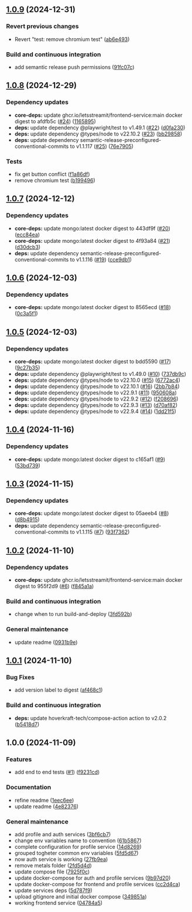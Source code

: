## [1.0.9](https://github.com/LetsStreamIt/bootstrap/compare/v1.0.8...v1.0.9) (2024-12-31)

### Revert previous changes

* Revert "test: remove chromium test" ([ab6e493](https://github.com/LetsStreamIt/bootstrap/commit/ab6e493cb564c70d8e62a7b59dc337b50c65f615))

### Build and continuous integration

* add semantic release push permissions ([91fc07c](https://github.com/LetsStreamIt/bootstrap/commit/91fc07cd75a12e0ac0c7f270016b054889f28843))

## [1.0.8](https://github.com/LetsStreamIt/bootstrap/compare/v1.0.7...v1.0.8) (2024-12-29)

### Dependency updates

* **core-deps:** update ghcr.io/letsstreamit/frontend-service:main docker digest to afdfb5c ([#24](https://github.com/LetsStreamIt/bootstrap/issues/24)) ([1165895](https://github.com/LetsStreamIt/bootstrap/commit/11658957c110b79f93a28f6f946f22066f55c8e8))
* **deps:** update dependency @playwright/test to v1.49.1 ([#22](https://github.com/LetsStreamIt/bootstrap/issues/22)) ([d0fa230](https://github.com/LetsStreamIt/bootstrap/commit/d0fa230dda8545917b5e9e5182d77df0bec6fe53))
* **deps:** update dependency @types/node to v22.10.2 ([#23](https://github.com/LetsStreamIt/bootstrap/issues/23)) ([bb29858](https://github.com/LetsStreamIt/bootstrap/commit/bb29858859ff953476f03c2e4ff5a02ecdc084c7))
* **deps:** update dependency semantic-release-preconfigured-conventional-commits to v1.1.117 ([#25](https://github.com/LetsStreamIt/bootstrap/issues/25)) ([76e7905](https://github.com/LetsStreamIt/bootstrap/commit/76e7905195fe52dd2bb28bbb9a14e9e80e0cafe8))

### Tests

* fix get button conflict ([f1a86df](https://github.com/LetsStreamIt/bootstrap/commit/f1a86dff61cef6022cbbb1563cd1225058545f4a))
* remove chromium test ([b199496](https://github.com/LetsStreamIt/bootstrap/commit/b1994961f6c2b26f9be6ec9fcb34c73222d883b2))

## [1.0.7](https://github.com/LetsStreamIt/bootstrap/compare/v1.0.6...v1.0.7) (2024-12-12)

### Dependency updates

* **core-deps:** update mongo:latest docker digest to 443df9f ([#20](https://github.com/LetsStreamIt/bootstrap/issues/20)) ([ecc84ea](https://github.com/LetsStreamIt/bootstrap/commit/ecc84eab26af1f2cc729aa6cebfbf947a95a757b))
* **core-deps:** update mongo:latest docker digest to 4f93a84 ([#21](https://github.com/LetsStreamIt/bootstrap/issues/21)) ([d30dcb3](https://github.com/LetsStreamIt/bootstrap/commit/d30dcb3b5ec1830d22e048a796d48ce17b2cabd0))
* **deps:** update dependency semantic-release-preconfigured-conventional-commits to v1.1.116 ([#19](https://github.com/LetsStreamIt/bootstrap/issues/19)) ([cce9db1](https://github.com/LetsStreamIt/bootstrap/commit/cce9db16b8a0afeadbbccf7b96f5ca311c50a40c))

## [1.0.6](https://github.com/LetsStreamIt/bootstrap/compare/v1.0.5...v1.0.6) (2024-12-03)

### Dependency updates

* **core-deps:** update mongo:latest docker digest to 8565ecd ([#18](https://github.com/LetsStreamIt/bootstrap/issues/18)) ([0c3a5f1](https://github.com/LetsStreamIt/bootstrap/commit/0c3a5f1634b2877c325f573da8455ef95b518aff))

## [1.0.5](https://github.com/LetsStreamIt/bootstrap/compare/v1.0.4...v1.0.5) (2024-12-03)

### Dependency updates

* **core-deps:** update mongo:latest docker digest to bdd5590 ([#17](https://github.com/LetsStreamIt/bootstrap/issues/17)) ([9c27b35](https://github.com/LetsStreamIt/bootstrap/commit/9c27b35cd77b88b60503f5cb4b9f2dffdebde758))
* **deps:** update dependency @playwright/test to v1.49.0 ([#10](https://github.com/LetsStreamIt/bootstrap/issues/10)) ([737db9c](https://github.com/LetsStreamIt/bootstrap/commit/737db9cf92c001e44622e3de3ad06707c1cd97d4))
* **deps:** update dependency @types/node to v22.10.0 ([#15](https://github.com/LetsStreamIt/bootstrap/issues/15)) ([6772ac4](https://github.com/LetsStreamIt/bootstrap/commit/6772ac46205583b99fa6cbb853a4bde92a51325c))
* **deps:** update dependency @types/node to v22.10.1 ([#16](https://github.com/LetsStreamIt/bootstrap/issues/16)) ([2bb7b84](https://github.com/LetsStreamIt/bootstrap/commit/2bb7b84404cdbb40eb0873b606055621fe5dba31))
* **deps:** update dependency @types/node to v22.9.1 ([#11](https://github.com/LetsStreamIt/bootstrap/issues/11)) ([950608a](https://github.com/LetsStreamIt/bootstrap/commit/950608ac353f8601027ddc24ec25f06a17925243))
* **deps:** update dependency @types/node to v22.9.2 ([#12](https://github.com/LetsStreamIt/bootstrap/issues/12)) ([f208696](https://github.com/LetsStreamIt/bootstrap/commit/f208696fc3872f207c44a277223418c608f60737))
* **deps:** update dependency @types/node to v22.9.3 ([#13](https://github.com/LetsStreamIt/bootstrap/issues/13)) ([d70af82](https://github.com/LetsStreamIt/bootstrap/commit/d70af82e96741afa62cf0744d1b341e3623da776))
* **deps:** update dependency @types/node to v22.9.4 ([#14](https://github.com/LetsStreamIt/bootstrap/issues/14)) ([1dd21f5](https://github.com/LetsStreamIt/bootstrap/commit/1dd21f5bc379b142e83358ef1aac19c7743f2034))

## [1.0.4](https://github.com/LetsStreamIt/bootstrap/compare/v1.0.3...v1.0.4) (2024-11-16)

### Dependency updates

* **core-deps:** update mongo:latest docker digest to c165af1 ([#9](https://github.com/LetsStreamIt/bootstrap/issues/9)) ([53bd739](https://github.com/LetsStreamIt/bootstrap/commit/53bd739a9ceab39ae679d48b1e10b126e692299f))

## [1.0.3](https://github.com/LetsStreamIt/bootstrap/compare/v1.0.2...v1.0.3) (2024-11-15)

### Dependency updates

* **core-deps:** update mongo:latest docker digest to 05aeeb4 ([#8](https://github.com/LetsStreamIt/bootstrap/issues/8)) ([d8b4915](https://github.com/LetsStreamIt/bootstrap/commit/d8b49150beb24ec856c8c1a885156dc65d2d3565))
* **deps:** update dependency semantic-release-preconfigured-conventional-commits to v1.1.115 ([#7](https://github.com/LetsStreamIt/bootstrap/issues/7)) ([93f7362](https://github.com/LetsStreamIt/bootstrap/commit/93f73622112311ec0e4df4522f73aba9997346e9))

## [1.0.2](https://github.com/LetsStreamIt/bootstrap/compare/v1.0.1...v1.0.2) (2024-11-10)

### Dependency updates

* **core-deps:** update ghcr.io/letsstreamit/frontend-service:main docker digest to 955f2d9 ([#6](https://github.com/LetsStreamIt/bootstrap/issues/6)) ([f845a1a](https://github.com/LetsStreamIt/bootstrap/commit/f845a1a593ce18ec524a50783c9c25020e0c6e0b))

### Build and continuous integration

* change when to run build-and-deploy ([3fd592b](https://github.com/LetsStreamIt/bootstrap/commit/3fd592bca9412268fffd54970551de76b097357a))

### General maintenance

* update readme ([0931b9e](https://github.com/LetsStreamIt/bootstrap/commit/0931b9e1a18f09a02dfda3e693f7cd426b673894))

## [1.0.1](https://github.com/LetsStreamIt/bootstrap/compare/v1.0.0...v1.0.1) (2024-11-10)

### Bug Fixes

* add version label to digest ([af468c1](https://github.com/LetsStreamIt/bootstrap/commit/af468c122fe5a894150cbdb881059d79590100f3))

### Build and continuous integration

* **deps:** update hoverkraft-tech/compose-action action to v2.0.2 ([b5418d7](https://github.com/LetsStreamIt/bootstrap/commit/b5418d7b41206c08dfbfa98e40230ccfed9df71c))

## 1.0.0 (2024-11-09)

### Features

* add end to end tests ([#1](https://github.com/LetsStreamIt/bootstrap/issues/1)) ([f9231cd](https://github.com/LetsStreamIt/bootstrap/commit/f9231cd096ae9aac769130a266fddb3c239ddb5b))

### Documentation

* refine readme ([1eec6ee](https://github.com/LetsStreamIt/bootstrap/commit/1eec6ee204343651362768679521dcd4bc4a452d))
* update readme ([4e82376](https://github.com/LetsStreamIt/bootstrap/commit/4e823761a24226ba28416121e0c7c314939b7c71))

### General maintenance

* add profile and auth services ([3bf6cb7](https://github.com/LetsStreamIt/bootstrap/commit/3bf6cb7b183c65ec5095136c68473cddb1e04e29))
* change env variables name to convention ([61b5867](https://github.com/LetsStreamIt/bootstrap/commit/61b586750f0fa72a77afe272fdf70837233e3f5d))
* complete configuration for profile service ([14d8269](https://github.com/LetsStreamIt/bootstrap/commit/14d8269494918643d996d49923737323e31380bd))
* grouped togheter common env variables ([5fd5d67](https://github.com/LetsStreamIt/bootstrap/commit/5fd5d67c1386397bc85c4c7d4bc203f212d2a006))
* now auth service is working ([27fb9ea](https://github.com/LetsStreamIt/bootstrap/commit/27fb9ea3fceefbd7c76f9c7027a2a5feb33fb7d1))
* remove metals folder ([2fd5d4d](https://github.com/LetsStreamIt/bootstrap/commit/2fd5d4d530f1cb6cb51237b35ef8613cca6815c1))
* update compose file ([7925f0c](https://github.com/LetsStreamIt/bootstrap/commit/7925f0c28948888a59747f6f81fd44ace9bff858))
* update docker-compose for auth and profile services ([9b97d20](https://github.com/LetsStreamIt/bootstrap/commit/9b97d2006343b5616921366f4c36b69174312d47))
* update docker-compose for frontend and profile services ([cc2d4ca](https://github.com/LetsStreamIt/bootstrap/commit/cc2d4cac5054b1291ff78813160306e8c44650f1))
* update services deps ([5d787f9](https://github.com/LetsStreamIt/bootstrap/commit/5d787f998f95b981937094d3f8742443895fd445))
* upload gitignore and initial docker compose ([349851a](https://github.com/LetsStreamIt/bootstrap/commit/349851a6c601d3928978dffa2e975f12667f7c7f))
* working frontend service ([04784a5](https://github.com/LetsStreamIt/bootstrap/commit/04784a5cd72ae42a6c77118aa5d4c7e60869bbe6))
